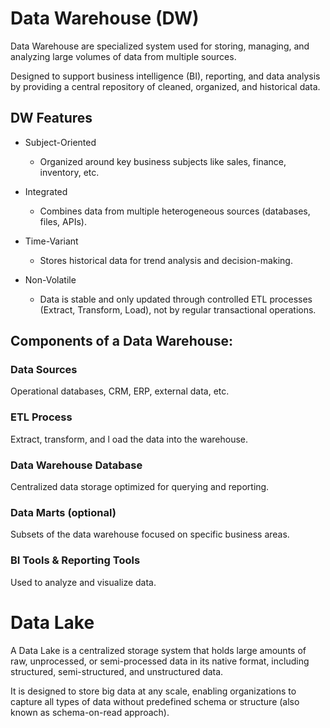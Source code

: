 # Data Warehouse (DW)

Data Warehouse are specialized system used for storing, managing, and analyzing large volumes of data from multiple sources.

Designed to support business intelligence (BI), reporting, and data analysis by providing a central repository of cleaned, organized, and historical data.

## DW Features

- Subject-Oriented

  - Organized around key business subjects like sales, finance, inventory, etc.

- Integrated

  - Combines data from multiple heterogeneous sources (databases, files, APIs).

- Time-Variant

  - Stores historical data for trend analysis and decision-making.

- Non-Volatile
  - Data is stable and only updated through controlled ETL processes (Extract, Transform, Load), not by regular transactional operations.

## Components of a Data Warehouse:

### Data Sources

Operational databases, CRM, ERP, external data, etc.

### ETL Process

Extract, transform, and l oad the data into the warehouse.

### Data Warehouse Database

Centralized data storage optimized for querying and reporting.

### Data Marts (optional)

Subsets of the data warehouse focused on specific business areas.

### BI Tools & Reporting Tools

Used to analyze and visualize data.

# Data Lake

A Data Lake is a centralized storage system that holds large amounts of raw, unprocessed, or semi-processed data in its native format, including structured, semi-structured, and unstructured data.

It is designed to store big data at any scale, enabling organizations to capture all types of data without predefined schema or structure (also known as schema-on-read approach).
